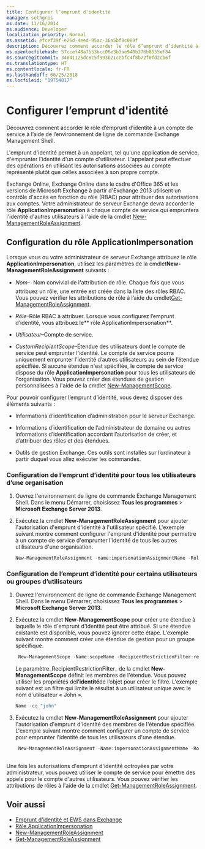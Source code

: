 ```yaml
---
title: Configurer l’emprunt d'identité
manager: sethgros
ms.date: 11/16/2014
ms.audience: Developer
localization_priority: Normal
ms.assetid: efcef39f-e26d-4eed-95ac-36a5bf8c089f
description: Découvrez comment accorder le rôle d’emprunt d’identité à un compte de service à l’aide de l’environnement de ligne de commande Exchange Management Shell.
ms.openlocfilehash: 57ccef48a7553bcc06e3b3ae940b376b8555ef84
ms.sourcegitcommit: 34041125dc8c5f993b21cebfc4f8b72f0fd2cb6f
ms.translationtype: HT
ms.contentlocale: fr-FR
ms.lasthandoff: 06/25/2018
ms.locfileid: "19754817"
---
```

# <a name="configure-impersonation"></a>Configurer l’emprunt d'identité

Découvrez comment accorder le rôle d’emprunt d’identité à un compte de service à l’aide de l’environnement de ligne de commande Exchange Management Shell. 
  
L'emprunt d'identité permet à un appelant, tel qu'une application de service, d'emprunter l'identité d'un compte d'utilisateur. L'appelant peut effectuer des opérations en utilisant les autorisations associées au compte représenté plutôt que celles associées à son propre compte.
  
Exchange Online, Exchange Online dans le cadre d'Office 365 et les versions de Microsoft Exchange à partir d'Exchange 2013 utilisent un contrôle d'accès en fonction du rôle (RBAC) pour attribuer des autorisations aux comptes. Votre administrateur de serveur Exchange devra accorder le rôle **ApplicationImpersonation** à chaque compte de service qui empruntera l'identité d'autres utilisateurs à l'aide de la cmdlet [New-ManagementRoleAssignment](http://msdn.microsoft.com/library/34d4f2e3-f2c5-49e1-a6a9-1366da65a78c.aspx). 
  
## <a name="configuring-the-applicationimpersonation-role"></a>Configuration du rôle ApplicationImpersonation

Lorsque vous ou votre administrateur de serveur Exchange attribuez le rôle **ApplicationImpersonation**, utilisez les paramètres de la cmdlet**New-ManagementRoleAssignment** suivants : 
  
-  _Nom_&ndash;  Nom convivial de l'attribution de rôle. Chaque fois que vous attribuez un rôle, une entrée est créée dans la liste des rôles RBAC. Vous pouvez vérifier les attributions de rôle à l’aide du cmdlet[Get-ManagementRoleAssignment](http://msdn.microsoft.com/library/a3a6ee46-061b-444a-8639-43a416309445.aspx). 
    
-  _Rôle_&ndash;Rôle RBAC à attribuer. Lorsque vous configurez l’emprunt d’identité, vous attribuez le** rôle ApplicationImpersonation**. 
    
-  _Utilisateur_&ndash;Compte de service. 
    
-  _CustomRecipientScope_&ndash;Étendue des utilisateurs dont le compte de service peut emprunter l'identité. Le compte de service pourra uniquement emprunter l’identité d’autres utilisateurs au sein de l’étendue spécifiée. Si aucune étendue n'est spécifiée, le compte de service dispose du rôle **ApplicationImpersonation** pour tous les utilisateurs de l'organisation. Vous pouvez créer des étendues de gestion personnalisées à l'aide de la cmdlet [New-ManagementScope](http://msdn.microsoft.com/library/1ea1f474-69d6-48c0-9beb-bfa4442c5dab.aspx). 
    
Pour pouvoir configurer l’emprunt d’identité, vous devez disposer des éléments suivants :
  
- Informations d’identification d’administration pour le serveur Exchange.
    
- Informations d’identification de l’administrateur de domaine ou autres informations d’identification accordant l’autorisation de créer, et d’attribuer des rôles et des étendues.
    
- Outils de gestion Exchange. Ces outils sont installés sur l’ordinateur à partir duquel vous allez exécuter les commandes.
    
### <a name="to-configure-impersonation-for-all-users-in-an-organization"></a>Configuration de l’emprunt d’identité pour tous les utilisateurs d’une organisation

1. Ouvrez l'environnement de ligne de commande Exchange Management Shell. Dans le menu Démarrer, choisissez **Tous les programmes** > **Microsoft Exchange Server 2013**. 
    
2. Exécutez la cmdlet **New-ManagementRoleAssignment** pour ajouter l'autorisation d'emprunt d'identité à l'utilisateur spécifié. L'exemple suivant montre comment configurer l'emprunt d'identité pour permettre à un compte de service d'emprunter l'identité de tous les autres utilisateurs d'une organisation. 
    
   ```powershell
   New-ManagementRoleAssignment -name:impersonationAssignmentName -Role:ApplicationImpersonation -User:serviceAccount 
   ```

### <a name="to-configure-impersonation-for-specific-users-or-groups-of-users"></a>Configuration de l’emprunt d’identité pour certains utilisateurs ou groupes d’utilisateurs

1. Ouvrez l'environnement de ligne de commande Exchange Management Shell. Dans le menu Démarrer, choisissez **Tous les programmes** > **Microsoft Exchange Server 2013**. 
    
2. Exécutez la cmdlet **New-ManagementScope** pour créer une étendue à laquelle le rôle d'emprunt d'identité peut être attribué. Si une étendue existante est disponible, vous pouvez ignorer cette étape. L'exemple suivant montre comment créer une étendue de gestion pour un groupe spécifique. 
    
   ```powershell
    New-ManagementScope -Name:scopeName -RecipientRestrictionFilter:recipientFilter
   ```

   Le paramètre_RecipientRestrictionFilter_ de la cmdlet **New-ManagementScope** définit les membres de l'étendue. Vous pouvez utiliser les propriétés de**l’identité**de l’objet pour créer le filtre. L'exemple suivant est un filtre qui limite le résultat à un utilisateur unique avec le nom d'utilisateur « John ». 
    
   ```powershell
   Name -eq "john"
   ```

3. Exécutez la cmdlet **New-ManagementRoleAssignment** pour ajouter l'autorisation d'emprunt d'identité des membres de l'étendue spécifiée. L'exemple suivant montre comment configurer un compte de service pour emprunter l'identité de tous les utilisateurs d'une étendue. 
    
   ```powershell
    New-ManagementRoleAssignment -Name:impersonationAssignmentName -Role:ApplicationImpersonation -User:serviceAccount -CustomRecipientWriteScope:scopeName
    
   ```


Une fois les autorisations d'emprunt d'identité octroyées par votre administrateur, vous pouvez utiliser le compte de service pour émettre des appels pour le compte d'autres utilisateurs. Vous pouvez vérifier les attributions de rôles à l'aide de la cmdlet [Get-ManagementRoleAssignment](http://msdn.microsoft.com/library/a3a6ee46-061b-444a-8639-43a416309445.aspx). 
  
## <a name="see-also"></a>Voir aussi

- [Emprunt d'identité et EWS dans Exchange](impersonation-and-ews-in-exchange.md)
- [Rôle ApplicationImpersonation](http://technet.microsoft.com/fr-FR/library/dd776119%28v=exchg.150%29.aspx)   
- [New-ManagementRoleAssignment](http://msdn.microsoft.com/library/34d4f2e3-f2c5-49e1-a6a9-1366da65a78c.aspx)    
- [Get-ManagementRoleAssignment](http://msdn.microsoft.com/library/a3a6ee46-061b-444a-8639-43a416309445.aspx)
    


